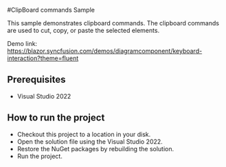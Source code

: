 #ClipBoard commands Sample

This sample demonstrates clipboard commands. The clipboard commands are used to cut, copy, or paste the selected elements.


Demo link:
https://blazor.syncfusion.com/demos/diagramcomponent/keyboard-interaction?theme=fluent

## Prerequisites

* Visual Studio 2022

## How to run the project

* Checkout this project to a location in your disk.
* Open the solution file using the Visual Studio 2022.
* Restore the NuGet packages by rebuilding the solution.
* Run the project.
